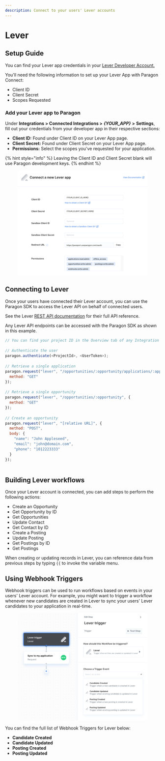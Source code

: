 ```yaml
---
description: Connect to your users' Lever accounts
---
```


# Lever

## Setup Guide

You can find your Lever app credentials in your [Lever Developer Account.](https://hire.lever.co/developer/documentation)

You'll need the following information to set up your Lever App with Paragon Connect:

* Client ID
* Client Secret
* Scopes Requested

### Add your Lever app to Paragon

Under **Integrations > Connected Integrations >** _**{YOUR\_APP}**_ **>** **Settings**, fill out your credentials from your developer app in their respective sections:

* **Client ID:** Found under Client ID on your Lever App page.
* **Client Secret:** Found under Client Secret on your Lever App page.
* **Permissions:** Select the scopes you've requested for your application.

{% hint style="info" %}
Leaving the Client ID and Client Secret blank will use Paragon development keys.
{% endhint %}

<figure><img src="../../.gitbook/assets/Connecting your Lever app to Paragon Connect.png" alt=""><figcaption></figcaption></figure>

## Connecting to Lever

Once your users have connected their Lever account, you can use the Paragon SDK to access the Lever API on behalf of connected users.

See the Lever [REST API documentation](https://hire.lever.co/developer/documentation) for their full API reference.

Any Lever API endpoints can be accessed with the Paragon SDK as shown in this example.

```javascript
// You can find your project ID in the Overview tab of any Integration

// Authenticate the user
paragon.authenticate(<ProjectId>, <UserToken>);
            
// Retrieve a single application
paragon.request("lever", "/opportunities/:opportunity/applications/:application", {
  method: "GET"
});

// Retrieve a single opportunity
paragon.request("lever", "/opportunities/:opportunity", {
  method: "GET"
});

// Create an opportunity
paragon.request("lever", "[relative URL]", {
  method: "POST",
  body: {
    "name": "John Appleseed",
    "email": "john@domain.com",
    "phone": "1012223333"
  }
});
  
```

## Building Lever workflows

Once your Lever account is connected, you can add steps to perform the following actions:

* Create an Opportunity
* Get Opportunity by ID
* Get Opportunities
* Update Contact
* Get Contact by ID
* Create a Posting
* Update Posting
* Get Postings by ID
* Get Postings

When creating or updating records in Lever, you can reference data from previous steps by typing `{{` to invoke the variable menu.

## Using Webhook Triggers

Webhook triggers can be used to run workflows based on events in your users' Lever account. For example, you might want to trigger a workflow whenever new candidates are created in Lever to sync your users' Lever candidates to your application in real-time.

<figure><img src="../../.gitbook/assets/Lever Webhook Triggers in Paragon Connect.png" alt=""><figcaption></figcaption></figure>

You can find the full list of Webhook Triggers for Lever below:

* **Candidate Created**
* **Candidate Updated**
* **Posting Created**
* **Posting Updated**
